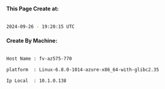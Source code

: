 
   
#### This Page Create at:

```bash

2024-09-26 - 19:20:15 UTC

```

#### Create By Machine:

```bash

Host Name : fv-az575-770

platform  : Linux-6.8.0-1014-azure-x86_64-with-glibc2.35

Ip Local  : 10.1.0.138

```

